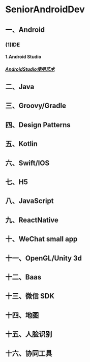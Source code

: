 # SeniorAndroidDev

## 一、Android
### (1)IDE
#### 1.Android Studio
##### [AndroidStudio使用艺术](https://www.gitbook.com/book/quanke/android-studio/details)

## 二、Java
## 三、Groovy/Gradle
## 四、Design Patterns
## 五、Kotlin
## 六、Swift/IOS
## 七、H5
## 八、JavaScript
## 九、ReactNative
## 十、WeChat small app
## 十一、OpenGL/Unity 3d
## 十二、Baas
## 十三、微信 SDK
## 十四、地图
## 十五、人脸识别
## 十六、协同工具

